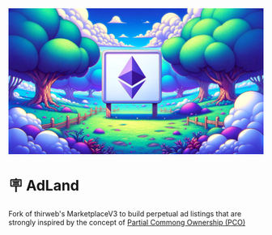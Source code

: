 <img src="image.png"/>

<br />

# 🪧 AdLand

Fork of thirweb's MarketplaceV3 to build perpetual ad listings that are strongly inspired by the concept of [Partial Commong Ownership (PCO)](https://partialcommonownership.com/)
